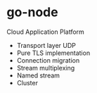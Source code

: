 # go-node
Cloud Application Platform
* Transport layer UDP
* Pure TLS implementation
* Connection migration
* Stream multiplexing
* Named stream
* Cluster
